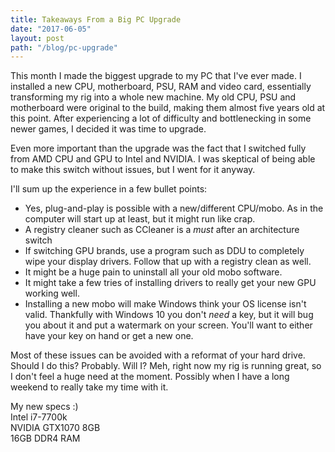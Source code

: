 ```yaml
---
title: Takeaways From a Big PC Upgrade
date: "2017-06-05"
layout: post
path: "/blog/pc-upgrade"
---
```


This month I made the biggest upgrade to my PC that I've ever made. I installed a new CPU, motherboard, PSU, RAM and video card, essentially transforming my rig into a whole new machine. My old CPU, PSU and motherboard were original to the build, making them almost five years old at this point. After experiencing a lot of difficulty and bottlenecking in some newer games, I decided it was time to upgrade.

Even more important than the upgrade was the fact that I switched fully from AMD CPU and GPU to Intel and NVIDIA. I was skeptical of being able to make this switch without issues, but I went for it anyway. 

I'll sum up the experience in a few bullet points:
* Yes, plug-and-play is possible with a new/different CPU/mobo. As in the computer will start up at least, but it might run like crap.
* A registry cleaner such as CCleaner is a _must_ after an architecture switch
* If switching GPU brands, use a program such as DDU to completely wipe your display drivers. Follow that up with a registry clean as well.
* It might be a huge pain to uninstall all your old mobo software.
* It might take a few tries of installing drivers to really get your new GPU working well.
* Installing a new mobo will make Windows think your OS license isn't valid. Thankfully with Windows 10 you don't _need_ a key, but it will bug you about it and put a watermark on your screen. You'll want to either have your key on hand or get a new one.

Most of these issues can be avoided with a reformat of your hard drive. Should I do this? Probably. Will I? Meh, right now my rig is running great, so I don't feel a huge need at the moment. Possibly when I have a long weekend to really take my time with it.

My new specs :)  
Intel i7-7700k  
NVIDIA GTX1070 8GB  
16GB DDR4 RAM  
